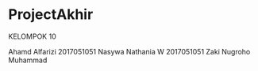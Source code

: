 # ProjectAkhir

KELOMPOK 10

Ahamd Alfarizi        2017051051
Nasywa Nathania W     2017051051
Zaki Nugroho Muhammad 
